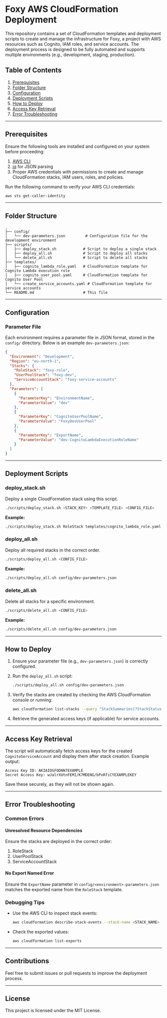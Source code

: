 # Foxy AWS CloudFormation Deployment

This repository contains a set of CloudFormation templates and deployment scripts to create and manage the infrastructure for Foxy, a project with AWS resources such as Cognito, IAM roles, and service accounts. The deployment process is designed to be fully automated and supports multiple environments (e.g., development, staging, production).

## Table of Contents

1. [Prerequisites](#prerequisites)
2. [Folder Structure](#folder-structure)
3. [Configuration](#configuration)
4. [Deployment Scripts](#deployment-scripts)
5. [How to Deploy](#how-to-deploy)
6. [Access Key Retrieval](#access-key-retrieval)
7. [Error Troubleshooting](#error-troubleshooting)

---

## Prerequisites

Ensure the following tools are installed and configured on your system before proceeding:

1. [AWS CLI](https://docs.aws.amazon.com/cli/latest/userguide/install-cliv2.html)
2. [jq](https://stedolan.github.io/jq/) for JSON parsing
3. Proper AWS credentials with permissions to create and manage CloudFormation stacks, IAM users, roles, and policies.

Run the following command to verify your AWS CLI credentials:

```bash
aws sts get-caller-identity
```

---

## Folder Structure

```
.
├── config/
│   └── dev-parameters.json         # Configuration file for the development environment
├── scripts/
│   ├── deploy_stack.sh            # Script to deploy a single stack
│   ├── deploy_all.sh              # Script to deploy all stacks
│   └── delete_all.sh              # Script to delete all stacks
├── templates/
│   ├── cognito_lambda_role.yaml   # CloudFormation template for Cognito Lambda execution role
│   ├── cognito_user_pool.yaml     # CloudFormation template for Cognito User Pool
│   └── create_service_accounts.yaml # CloudFormation template for service accounts
└── README.md                      # This file
```

---

## Configuration

### Parameter File
Each environment requires a parameter file in JSON format, stored in the `config/` directory. Below is an example `dev-parameters.json`:

```json
{
  "Environment": "Development",
  "Region": "eu-north-1",
  "Stacks": {
    "RoleStack": "foxy-role",
    "UserPoolStack": "foxy-dev",
    "ServiceAccountStack": "foxy-service-accounts"
  },
  "Parameters": [
    {
      "ParameterKey": "EnvironmentName",
      "ParameterValue": "dev"
    },
    {
      "ParameterKey": "CognitoUserPoolName",
      "ParameterValue": "FoxyDevUserPool"
    },
    {
      "ParameterKey": "ExportName",
      "ParameterValue": "dev-CognitoLambdaExecutionRoleName"
    }
  ]
}
```

---

## Deployment Scripts

### deploy_stack.sh
Deploy a single CloudFormation stack using this script.

```bash
./scripts/deploy_stack.sh <STACK_KEY> <TEMPLATE_FILE> <CONFIG_FILE>
```

**Example:**

```bash
./scripts/deploy_stack.sh RoleStack templates/cognito_lambda_role.yaml config/dev-parameters.json
```

### deploy_all.sh
Deploy all required stacks in the correct order.

```bash
./scripts/deploy_all.sh <CONFIG_FILE>
```

**Example:**

```bash
./scripts/deploy_all.sh config/dev-parameters.json
```

### delete_all.sh
Delete all stacks for a specific environment.

```bash
./scripts/delete_all.sh <CONFIG_FILE>
```

**Example:**

```bash
./scripts/delete_all.sh config/dev-parameters.json
```

---

## How to Deploy

1. Ensure your parameter file (e.g., `dev-parameters.json`) is correctly configured.
2. Run the `deploy_all.sh` script:

   ```bash
   ./scripts/deploy_all.sh config/dev-parameters.json
   ```

3. Verify the stacks are created by checking the AWS CloudFormation console or running:

   ```bash
   aws cloudformation list-stacks --query "StackSummaries[?StackStatus=='CREATE_COMPLETE']"
   ```

4. Retrieve the generated access keys (if applicable) for service accounts.

---

## Access Key Retrieval

The script will automatically fetch access keys for the created `CognitoServiceAccount` and display them after stack creation. Example output:

```
Access Key ID: AKIAIOSFODNN7EXAMPLE
Secret Access Key: wJalrXUtnFEMI/K7MDENG/bPxRfiCYEXAMPLEKEY
```

Save these securely, as they will not be shown again.

---

## Error Troubleshooting

### Common Errors

#### Unresolved Resource Dependencies
Ensure the stacks are deployed in the correct order:

1. RoleStack
2. UserPoolStack
3. ServiceAccountStack

#### No Export Named Error
Ensure the `ExportName` parameter in `config/<environment>-parameters.json` matches the exported name from the `RoleStack` template.

### Debugging Tips
- Use the AWS CLI to inspect stack events:

  ```bash
  aws cloudformation describe-stack-events --stack-name <STACK_NAME>
  ```

- Check the exported values:

  ```bash
  aws cloudformation list-exports
  ```

---

## Contributions

Feel free to submit issues or pull requests to improve the deployment process.

---

## License

This project is licensed under the MIT License.


